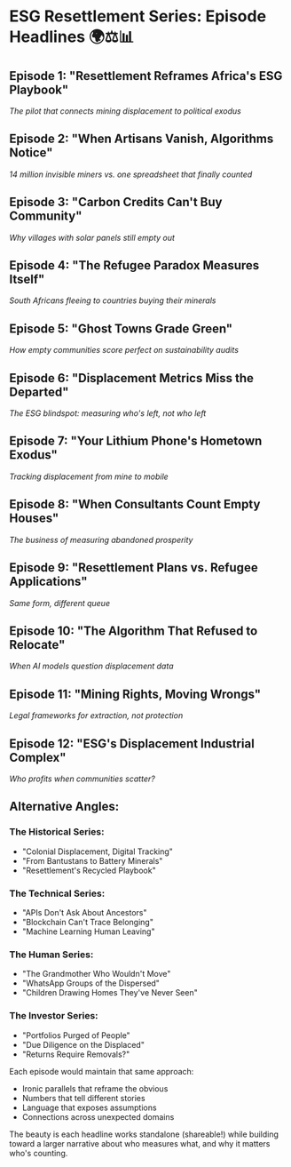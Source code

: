 # ESG Resettlement Series: Episode Headlines 🌍⚖️📊

## Episode 1: "Resettlement Reframes Africa's ESG Playbook"
*The pilot that connects mining displacement to political exodus*

## Episode 2: "When Artisans Vanish, Algorithms Notice"
*14 million invisible miners vs. one spreadsheet that finally counted*

## Episode 3: "Carbon Credits Can't Buy Community"
*Why villages with solar panels still empty out*

## Episode 4: "The Refugee Paradox Measures Itself"
*South Africans fleeing to countries buying their minerals*

## Episode 5: "Ghost Towns Grade Green"
*How empty communities score perfect on sustainability audits*

## Episode 6: "Displacement Metrics Miss the Departed"
*The ESG blindspot: measuring who's left, not who left*

## Episode 7: "Your Lithium Phone's Hometown Exodus"
*Tracking displacement from mine to mobile*

## Episode 8: "When Consultants Count Empty Houses"
*The business of measuring abandoned prosperity*

## Episode 9: "Resettlement Plans vs. Refugee Applications"
*Same form, different queue*

## Episode 10: "The Algorithm That Refused to Relocate"
*When AI models question displacement data*

## Episode 11: "Mining Rights, Moving Wrongs"
*Legal frameworks for extraction, not protection*

## Episode 12: "ESG's Displacement Industrial Complex"
*Who profits when communities scatter?*

## Alternative Angles:

### The Historical Series:
- "Colonial Displacement, Digital Tracking"
- "From Bantustans to Battery Minerals"
- "Resettlement's Recycled Playbook"

### The Technical Series:
- "APIs Don't Ask About Ancestors"
- "Blockchain Can't Trace Belonging"
- "Machine Learning Human Leaving"

### The Human Series:
- "The Grandmother Who Wouldn't Move"
- "WhatsApp Groups of the Dispersed"
- "Children Drawing Homes They've Never Seen"

### The Investor Series:
- "Portfolios Purged of People"
- "Due Diligence on the Displaced"
- "Returns Require Removals?"

Each episode would maintain that same approach:
- Ironic parallels that reframe the obvious
- Numbers that tell different stories
- Language that exposes assumptions
- Connections across unexpected domains

The beauty is each headline works standalone (shareable!) while building toward a larger narrative about who measures what, and why it matters who's counting.